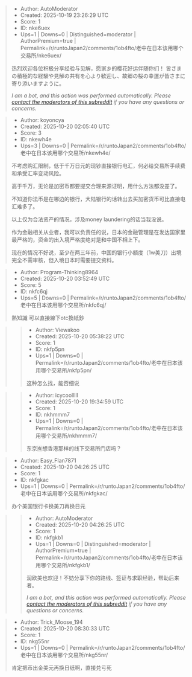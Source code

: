 > - Author: AutoModerator
> - Created: 2025-10-19 23:26:29 UTC
> - Score: 1
> - ID: nke6uex
> - Ups=1 | Downs=0 | Distinguished=moderator | AuthorPremium=true | Permalink=/r/runtoJapan2/comments/1ob4fto/老中在日本该用哪个交易所/nke6uex/
>
> 热烈欢迎各位积极分享经验与见解，愿家乡的樱花好运伴随你们！
> 皆さまの積極的な経験や見解の共有を心より歓迎し、故郷の桜の幸運が皆さまに寄り添いますように。
> 
> *I am a bot, and this action was performed automatically. Please [contact the moderators of this subreddit](/message/compose/?to=/r/runtoJapan2) if you have any questions or concerns.*

> - Author: koyoncya
> - Created: 2025-10-20 02:05:40 UTC
> - Score: 3
> - ID: nkewh4e
> - Ups=3 | Downs=0 | Permalink=/r/runtoJapan2/comments/1ob4fto/老中在日本该用哪个交易所/nkewh4e/
>
> 不考虑购汇限制，低于千万日元的现钞直接银行电汇，何必给交易所手续费和承受汇率变动风险。
> 
> 高于千万，无论是加密币都要提交合理来源证明，用什么方法都没差了。
> 
> 不知道你法币是在哪边的银行，大陆银行的话转出去买加密货币可比直接电汇难多了。
> 
> 以上仅为合法资产的情况，涉及money laundering的话当我没说。
> 
> 作为金融相关从业者，我可以负责任的说，日本的金融管理是在发达国家里最严格的，资金的出入境严格度绝对是和中国不相上下。
> 
> 现在的情况不好说，至少在两三年前，中国的银行小额度（1w美刀）出境完全不需审核，但入境日本时需要提交资料。

> - Author: Program-Thinking8964
> - Created: 2025-10-20 03:52:49 UTC
> - Score: 5
> - ID: nkfc6qj
> - Ups=5 | Downs=0 | Permalink=/r/runtoJapan2/comments/1ob4fto/老中在日本该用哪个交易所/nkfc6qj/
>
> 熱知識 可以直接線下otc換紙鈔

>> - Author: Viewakoo
>> - Created: 2025-10-20 05:38:22 UTC
>> - Score: 1
>> - ID: nkfp5pn
>> - Ups=1 | Downs=0 | Permalink=/r/runtoJapan2/comments/1ob4fto/老中在日本该用哪个交易所/nkfp5pn/
>>
>> 这种怎么找，能否细说

>> - Author: icycoolllll
>> - Created: 2025-10-20 19:34:59 UTC
>> - Score: 1
>> - ID: nkhmmm7
>> - Ups=1 | Downs=0 | Permalink=/r/runtoJapan2/comments/1ob4fto/老中在日本该用哪个交易所/nkhmmm7/
>>
>> 东京🈶想香港那样的线下交易所门店吗？

> - Author: Easy_Flan7871
> - Created: 2025-10-20 04:26:25 UTC
> - Score: 1
> - ID: nkfgkac
> - Ups=1 | Downs=0 | Permalink=/r/runtoJapan2/comments/1ob4fto/老中在日本该用哪个交易所/nkfgkac/
>
> 办个美国银行卡换美刀再换日元

>> - Author: AutoModerator
>> - Created: 2025-10-20 04:26:25 UTC
>> - Score: 1
>> - ID: nkfgkb1
>> - Ups=1 | Downs=0 | Distinguished=moderator | AuthorPremium=true | Permalink=/r/runtoJapan2/comments/1ob4fto/老中在日本该用哪个交易所/nkfgkb1/
>>
>> 润欧美也欢迎！不妨分享下你的路线、签证与求职经验，帮助后来者。
>> 
>> 
>> *I am a bot, and this action was performed automatically. Please [contact the moderators of this subreddit](/message/compose/?to=/r/runtoJapan2) if you have any questions or concerns.*

> - Author: Trick_Moose_194
> - Created: 2025-10-20 08:30:33 UTC
> - Score: 1
> - ID: nkg55nr
> - Ups=1 | Downs=0 | Permalink=/r/runtoJapan2/comments/1ob4fto/老中在日本该用哪个交易所/nkg55nr/
>
> 肯定把币出金美元再换日纸啊，直接兑亏死
